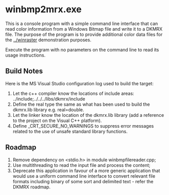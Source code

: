# winbmp2mrx.exe

This is a console program with a simple command line interface that can read color information from a Windows Bitmap file and write it to a DKMRX file. The purpose of the program is to provide additional color data files for the [../winraster](../winraster) demonstration purposes.

Execute the program with no parameters on the command line to read its usage instructions.

## Build Notes

Here is the MS Visual Studio configuration log used to build the target:
1. Let the c++ compiler know the locations of include areas: ../include;../../../libs/dkmrx/include
2. Define the real type the same as what has been used to build the dkmrx.lib library e.g. real=double.
3. Let the linker know the location of the dkmrx.lib library (add a reference to the project on the Visual C++ platform).
4. Define _CRT_SECURE_NO_WARNINGS to suppress error messages related to the use of unsafe standard library functions.

## Roadmap

1. Remove dependency on <stdio.h> in module winbmpfilereader.cpp;
2. Use multithreading to read the input file and process the content;
3. Deprecate this application in favour of a more generic application that would use a uniform command line interface to convert relevant file formats including binary of some sort and delimited text - refer the DKMRX roadmap.
